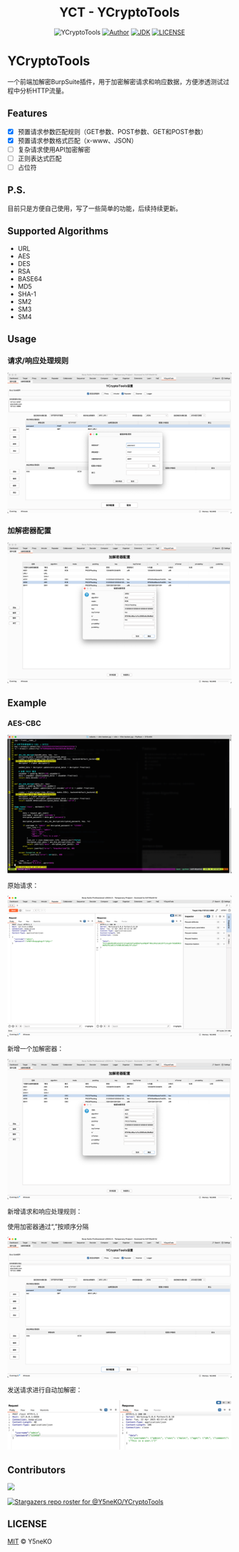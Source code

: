 <center>
<h1 align="center">YCT - YCryptoTools</h1>
<img src="https://socialify.git.ci/Y5neKO/YCryptoTools/image?description=1&font=Source+Code+Pro&forks=1&issues=1&language=1&name=1&owner=1&pattern=Plus&pulls=1&stargazers=1&theme=Light" alt="YCryptoTools" width="640" height="320" />
<a href='https://ysneko.github.io'><img src="https://img.shields.io/static/v1?label=Powered%20by&message=Y5neKO&color=green" alt="Author"></a>
<a href='https://www.java.com'><img src="https://img.shields.io/static/v1?label=JDK&message=8u421&color=yellow" alt="JDK"></a>
<a href='LICENSE'><img src="https://img.shields.io/static/v1?label=LICENSE&message=MIT&color=blue" alt="LICENSE"></a>
</center>

# YCryptoTools
一个前端加解密BurpSuite插件，用于加密解密请求和响应数据，方便渗透测试过程中分析HTTP流量。

## Features

- [x] 预置请求参数匹配规则（GET参数、POST参数、GET和POST参数）
- [x] 预置请求参数格式匹配（x-www、JSON）
- [ ] 复杂请求使用API加密解密
- [ ] 正则表达式匹配
- [ ] 占位符

## P.S.

目前只是方便自己使用，写了一些简单的功能，后续持续更新。

## Supported Algorithms
- URL
- AES
- DES
- RSA
- BASE64
- MD5
- SHA-1
- SM2
- SM3
- SM4

## Usage

### 请求/响应处理规则

![img.png](img/usage-addrules.png)

### 加解密器配置

![img.png](img/usage-addcryptorules.png)

## Example

### AES-CBC

![img.png](img/exam-aescbc.png)

原始请求：

![img.png](img/exam-reqres.png)

新增一个加解密器：

![img.png](img/exam-addcryptorules.png)

新增请求和响应处理规则：

使用加密器通过“,”按顺序分隔

![img.png](img/exam-addrules.png)

发送请求进行自动加解密：

![img.png](img/exam-autoende.png)

## Contributors

<a href="https://github.com/Y5neKO/YCryptoTools/graphs/contributors">
  <img src="https://contrib.rocks/image?repo=Y5neKO/YCryptoTools" />
</a>

[![Stargazers repo roster for @Y5neKO/YCryptoTools](http://reporoster.com/stars/Y5neKO/YCryptoTools)](https://github.com/Y5neKO/YCryptoTools/stargazers)

## LICENSE

[MIT](LICENSE) © Y5neKO